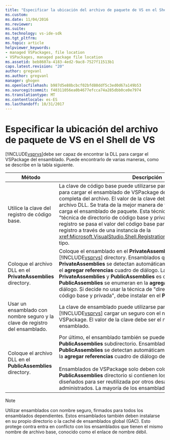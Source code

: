 ```yaml
---
title: "Especificar la ubicación del archivo de paquete de VS en el Shell de VS | Documentos de Microsoft"
ms.custom: 
ms.date: 11/04/2016
ms.reviewer: 
ms.suite: 
ms.technology: vs-ide-sdk
ms.tgt_pltfrm: 
ms.topic: article
helpviewer_keywords:
- managed VSPackages, file location
- VSPackages, managed package file location
ms.assetid: beb8607a-4183-4ed2-9ac8-7527f11513b1
caps.latest.revision: "20"
author: gregvanl
ms.author: gregvanl
manager: ghogen
ms.openlocfilehash: b987d5e88bcbcf02bfd80ddf5c3ed0d67a149b53
ms.sourcegitcommit: f40311056ea0b4677efcca74a285dbb0ce0e7974
ms.translationtype: MT
ms.contentlocale: es-ES
ms.lasthandoff: 10/31/2017
---
```

# <a name="specifying-vspackage-file-location-to-the-vs-shell"></a>Especificar la ubicación del archivo de paquete de VS en el Shell de VS
[!INCLUDE[vsprvs](../../code-quality/includes/vsprvs_md.md)]debe ser capaz de encontrar la DLL para cargar el VSPackage del ensamblado. Puede encontrarlo de varias maneras, como se describe en la tabla siguiente.  
  
|Método|Descripción|  
|------------|-----------------|  
|Utilice la clave del registro de código base.|La clave de código base puede utilizarse para dirigir [!INCLUDE[vsprvs](../../code-quality/includes/vsprvs_md.md)] para cargar el ensamblado de VSPackage desde cualquier ruta de acceso completa del archivo. El valor de la clave debe ser la ruta de acceso al archivo DLL. Se trata de la mejor manera de tener [!INCLUDE[vsprvs](../../code-quality/includes/vsprvs_md.md)] carga el ensamblado de paquete. Esta técnica se conoce a veces como la "técnica de directorio de código base y privada instalación". Durante el registro se pasa el valor del código base para las clases de atributos de registro a través de una instancia de la <xref:Microsoft.VisualStudio.Shell.RegistrationAttribute.RegistrationContext> tipo.|  
|Coloque el archivo DLL en el **PrivateAssemblies** directory.|Coloque el ensamblado en el **PrivateAssemblies** subdirectorio de la [!INCLUDE[vsprvs](../../code-quality/includes/vsprvs_md.md)] directory. Ensamblados que se encuentran en **PrivateAssemblies** se detectan automáticamente, pero no son visibles en el **agregar referencias** cuadro de diálogo. La diferencia entre **PrivateAssemblies** y **PublicAssemblies** es que los ensamblados en **PublicAssemblies** se enumeran en la **agregar referencias**  cuadro de diálogo. Si decide no usar la técnica de "directorio de instalación de código base y privada", debe instalar en el **PrivateAssemblies** directory.|  
|Usar un ensamblado con nombre seguro y la clave de registro del ensamblado.|La clave de ensamblado puede utilizarse para dirigir explícitamente [!INCLUDE[vsprvs](../../code-quality/includes/vsprvs_md.md)] cargar un seguro con el nombre de ensamblado de VSPackage. El valor de la clave debe ser el nombre seguro del ensamblado.|  
|Coloque el archivo DLL en el **PublicAssemblies** directory.|Por último, el ensamblado también se puede colocar en el **PublicAssemblies** subdirectorio. Ensamblados que se encuentran en **PublicAssemblies** se detectan automáticamente y también aparecerá en la **agregar referencias** cuadro de diálogo de [!INCLUDE[vsprvs](../../code-quality/includes/vsprvs_md.md)].<br /><br /> Ensamblados de VSPackage solo deben colocarse en el **PublicAssemblies** directorio si contienen los componentes que están diseñados para ser reutilizada por otros desarrolladores de VSPackage administrados. La mayoría de los ensamblados no cumple este criterio.|  
  
> [!NOTE]
>  Utilizar ensamblados con nombre seguro, firmados para todos los ensamblados dependientes. Estos ensamblados también deben instalarse en su propio directorio o la caché de ensamblados global (GAC). Esto protege contra entra en conflicto con los ensamblados que tienen el mismo nombre de archivo base, conocido como el enlace de nombre débil.